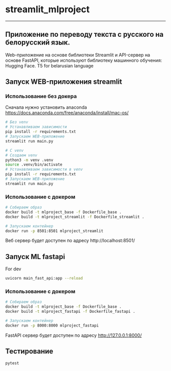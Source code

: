 # streamlit_mlproject
_________________________________________
## Приложение по переводу текста с русского на белорусский язык.
Web-приложение на основе библиотеки Streamlit и API-сервер на основе FastAPI, которые используют библиотеку машинного обучения: Hugging Face.
T5 for belarusian language

## Запуск WEB-приложения streamlit

### Использование без докера
Сначала нужно установить anaconda https://docs.anaconda.com/free/anaconda/install/mac-os/
```bash
# Без venv
# Устанавливаем зависимости 
pip install -r requirements.txt
# Запускаем WEB-приложение
streamlit run main.py

# С venv
# Создаем venv
python3 -m venv .venv
source .venv/bin/activate
# Устанавливаем зависимости в venv 
pip install -r requirements.txt
# Запускаем WEB-приложение 
streamlit run main.py
```

### Использование с докером
```bash
# Собираем образ
docker build -t mlproject_base -f Dockerfile_base .
docker build -t mlproject_streamlit -f Dockerfile_streamlit .

# Запускаем контейнер
docker run -p 8501:8501 mlproject_streamlit
```

 Веб сервер будет доступен по адресу http://localhost:8501/

## Запуск ML fastapi

For dev

```bash
uvicorn main_fast_api:app --reload
```

### Использование с докером
```bash
# Собираем образ
docker build -t mlproject_base -f Dockerfile_base .
docker build -t mlproject_fastapi -f Dockerfile_fastapi .

# Запускаем контейнер
docker run -p 8000:8000 mlproject_fastapi
```

FastAPI сервер будет доступен по адресу http://127.0.0.1:8000/

## Тестирование

```bash
pytest
```


